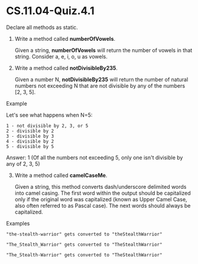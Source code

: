 # CS.11.04-Quiz.4.1

Declare all methods as static.
1. Write a method called **numberOfVowels**.
   
   Given a string, **numberOfVowels** will return the number of vowels in that string. Consider a, e, i, o, u as vowels. 

2. Write a method called **notDivisibleBy235**.
   
   Given a number N, **notDivisibleBy235** will return the number of natural numbers not exceeding N that are not divisible by any of the numbers [2, 3, 5].

  Example

  Let's see what happens when N=5:

    1 - not divisible by 2, 3, or 5
    2 - divisible by 2
    3 - divisible by 3
    4 - divisible by 2
    5 - divisible by 5

  Answer: 1 (Of all the numbers not exceeding 5, only one isn't divisible by any of 2, 3, 5)


3. Write a method called **camelCaseMe**.
   
   Given a string, this method converts dash/underscore delimited words into camel casing. The first word within the output should be capitalized only if the original word was capitalized (known as Upper Camel Case, also often referred to as Pascal case). The next words should always be capitalized.

  Examples
  
    "the-stealth-warrior" gets converted to "theStealthWarrior"

    "The_Stealth_Warrior" gets converted to "TheStealthWarrior"

    "The_Stealth-Warrior" gets converted to "TheStealthWarrior"

